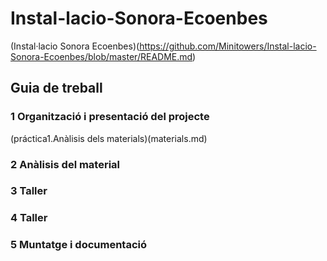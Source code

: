 # Instal-lacio-Sonora-Ecoenbes
(Instal·lacio Sonora Ecoenbes)(https://github.com/Minitowers/Instal-lacio-Sonora-Ecoenbes/blob/master/README.md)

## Guia de treball

### 1 Organització i presentació del projecte
(práctica1.Anàlisis dels materials)(materials.md)
### 2 Anàlisis del material
### 3 Taller
### 4 Taller
### 5 Muntatge i documentació
